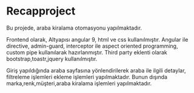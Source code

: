 # Recapproject

Bu projede, araba kiralama otomasyonu yapılmaktadır. 

Frontend olarak,
Altyapısı angular 9, html ve css kullanılmıştır.
Angular ile directive, admin-guard, interceptor ile aspect oriented programming, custom pipe kullanılarak hazırlanmıştır.
Third party eklenti olarak bootstrap,toastr,jquery kullanılmıştır.

Giriş yapıldığında araba sayfasına yönlendirilerek araba ile ilgili detaylar, filtreleme işlemleri ekleme işlemleri yapılmaktadır.
Bunun dışında marka,renk,müşteri,araba kiralama işlemleri yapılmaktadır.


